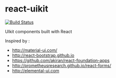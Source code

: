 react-uikit
===========

[![Build Status](https://travis-ci.org/stipsan/react-uikit.svg)](https://travis-ci.org/stipsan/react-uikit)

UIkit components built with React

Inspired by :
* http://material-ui.com/
* http://react-bootstrap.github.io
* https://github.com/akiran/react-foundation-apps
* http://prometheusresearch.github.io/react-forms/
* http://elemental-ui.com

